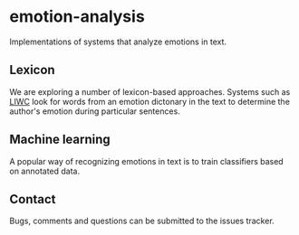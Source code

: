 # emotion-analysis
Implementations of systems that analyze emotions in text.

## Lexicon

We are exploring a number of lexicon-based approaches. Systems such as [LIWC](http://liwc.wpengine.com/) look for words from an emotion dictonary in the text to determine the author's emotion during particular sentences.

## Machine learning

A popular way of recognizing emotions in text is to train classifiers based on annotated data.

## Contact
Bugs, comments and questions can be submitted to the issues tracker.
